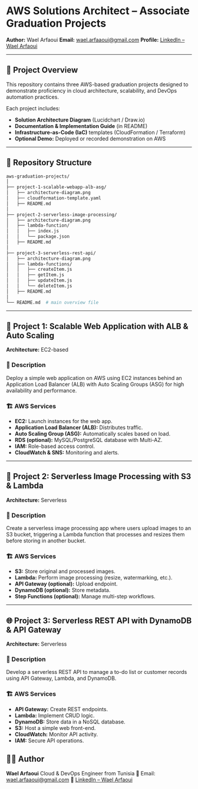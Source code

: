 # AWS Solutions Architect – Associate Graduation Projects

**Author:** Wael Arfaoui
**Email:** [wael.arfaaoui@gmail.com](mailto:wael.arfaaoui@gmail.com)
**Profile:** [LinkedIn – Wael Arfaoui](https://www.linkedin.com/in/wael-arfaoui)

---

## 📘 Project Overview

This repository contains three AWS-based graduation projects designed to demonstrate proficiency in cloud architecture, scalability, and DevOps automation practices.

Each project includes:

* **Solution Architecture Diagram** (Lucidchart / Draw.io)
* **Documentation & Implementation Guide** (in README)
* **Infrastructure-as-Code (IaC)** templates (CloudFormation / Terraform)
* **Optional Demo:** Deployed or recorded demonstration on AWS

---

## 📁 Repository Structure

```bash
aws-graduation-projects/
│
├── project-1-scalable-webapp-alb-asg/
│   ├── architecture-diagram.png
│   ├── cloudformation-template.yaml
│   ├── README.md
│
├── project-2-serverless-image-processing/
│   ├── architecture-diagram.png
│   ├── lambda-function/
│   │   ├── index.js
│   │   └── package.json
│   ├── README.md
│
├── project-3-serverless-rest-api/
│   ├── architecture-diagram.png
│   ├── lambda-functions/
│   │   ├── createItem.js
│   │   ├── getItem.js
│   │   ├── updateItem.js
│   │   └── deleteItem.js
│   ├── README.md
│
└── README.md  # main overview file
```

---

## 🚀 Project 1: Scalable Web Application with ALB & Auto Scaling

**Architecture:** EC2-based

### 🧩 Description

Deploy a simple web application on AWS using EC2 instances behind an Application Load Balancer (ALB) with Auto Scaling Groups (ASG) for high availability and performance.

### 🏗️ AWS Services

* **EC2:** Launch instances for the web app.
* **Application Load Balancer (ALB):** Distributes traffic.
* **Auto Scaling Group (ASG):** Automatically scales based on load.
* **RDS (optional):** MySQL/PostgreSQL database with Multi-AZ.
* **IAM:** Role-based access control.
* **CloudWatch & SNS:** Monitoring and alerts.


---

## 🧠 Project 2: Serverless Image Processing with S3 & Lambda

**Architecture:** Serverless

### 🧩 Description

Create a serverless image processing app where users upload images to an S3 bucket, triggering a Lambda function that processes and resizes them before storing in another bucket.

### 🏗️ AWS Services

* **S3:** Store original and processed images.
* **Lambda:** Perform image processing (resize, watermarking, etc.).
* **API Gateway (optional):** Upload endpoint.
* **DynamoDB (optional):** Store metadata.
* **Step Functions (optional):** Manage multi-step workflows.


---

## 🌐 Project 3: Serverless REST API with DynamoDB & API Gateway

**Architecture:** Serverless

### 🧩 Description

Develop a serverless REST API to manage a to-do list or customer records using API Gateway, Lambda, and DynamoDB.

### 🏗️ AWS Services

* **API Gateway:** Create REST endpoints.
* **Lambda:** Implement CRUD logic.
* **DynamoDB:** Store data in a NoSQL database.
* **S3:** Host a simple web front-end.
* **CloudWatch:** Monitor API activity.
* **IAM:** Secure API operations.



## 👨‍💻 Author

**Wael Arfaoui**
Cloud & DevOps Engineer from Tunisia
📧 Email: [wael.arfaaoui@gmail.com](mailto:wael.arfaaoui@gmail.com)
🔗 [LinkedIn – Wael Arfaoui](https://www.linkedin.com/in/wael-arfaoui-2b5503213/)


